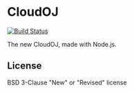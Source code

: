 # CloudOJ

[![Build Status](https://travis-ci.org/OnWind/CloudOJ.svg?branch=master)](https://travis-ci.org/OnWind/CloudOJ)

The new CloudOJ, made with Node.js.

## License

BSD 3-Clause "New" or "Revised" license
